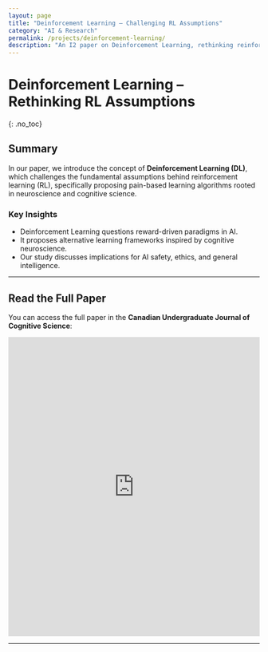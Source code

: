 ```yaml
---
layout: page
title: "Deinforcement Learning – Challenging RL Assumptions"
category: "AI & Research"
permalink: /projects/deinforcement-learning/
description: "An I2 paper on Deinforcement Learning, rethinking reinforcement learning assumptions."
---
```


# Deinforcement Learning – Rethinking RL Assumptions
{: .no_toc}

## **Summary**
In our paper, we introduce the concept of **Deinforcement Learning (DL)**, which challenges the fundamental assumptions behind reinforcement learning (RL), specifically proposing pain-based learning algorithms rooted in neuroscience and cognitive science.

### **Key Insights**
- Deinforcement Learning questions reward-driven paradigms in AI.
- It proposes alternative learning frameworks inspired by cognitive neuroscience.
- Our study discusses implications for AI safety, ethics, and general intelligence.

---

## **Read the Full Paper**
You can access the full paper in the **Canadian Undergraduate Journal of Cognitive Science**:

<iframe src="http://cujcs.online/index.php/cujcs/article/view/12" width="100%" height="600px" style="border:none;"></iframe>

---